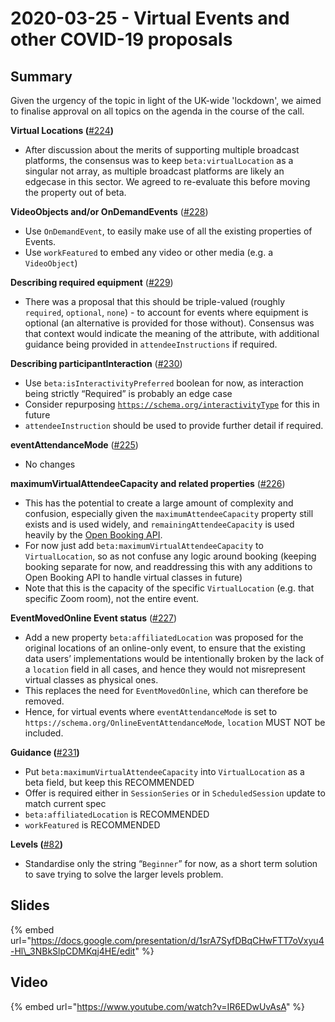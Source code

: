 # 2020-03-25 - Virtual Events and other COVID-19 proposals

## Summary

Given the urgency of the topic in light of the UK-wide 'lockdown', we aimed to finalise approval on all topics on the agenda in the course of the call.

**Virtual Locations \(**[\#224](https://github.com/openactive/modelling-opportunity-data/issues/224)**\)**

* After discussion about the merits of supporting multiple broadcast platforms, the consensus was to keep `beta:virtualLocation` as a singular not array, as multiple broadcast platforms are likely an edgecase in this sector. We agreed to re-evaluate this before moving the property out of beta.

**VideoObjects and/or OnDemandEvents** \([\#228](https://github.com/openactive/modelling-opportunity-data/issues/228)\)

* Use `OnDemandEvent`, to easily make use of all the existing properties of Events.
* Use `workFeatured` to embed any video or other media \(e.g. a `VideoObject`\)

**Describing required equipment** \([\#229](https://github.com/openactive/modelling-opportunity-data/issues/229)\)

* There was a proposal that this should be triple-valued \(roughly `required`, `optional`, `none`\) - to account for events where equipment is optional \(an alternative is provided for those without\). Consensus was that context would indicate the meaning of the attribute, with additional guidance being provided in `attendeeInstructions` if required.

**Describing participantInteraction** \([\#230](https://github.com/openactive/modelling-opportunity-data/issues/230)\)

* Use `beta:isInteractivityPreferred` boolean for now, as interaction being strictly “Required” is probably an edge case
* Consider repurposing [`https://schema.org/interactivityType`](https://schema.org/interactivityType) for this in future
* `attendeeInstruction` should be used to provide further detail if required.

**eventAttendanceMode** \([\#225](https://github.com/openactive/modelling-opportunity-data/issues/225)\)

* No changes

**maximumVirtualAttendeeCapacity and related properties** \([\#226](https://github.com/openactive/modelling-opportunity-data/issues/226)\)

* This has the potential to create a large amount of complexity and confusion, especially given the `maximumAttendeeCapacity` property still exists and is used widely, and `remainingAttendeeCapacity` is used heavily by the [Open Booking API](https://www.openactive.io/open-booking-api/EditorsDraft/).
* For now just add `beta:maximumVirtualAttendeeCapacity` to `VirtualLocation`, so as not confuse any logic around booking \(keeping booking separate for now, and readdressing this with any additions to Open Booking API to handle virtual classes in future\)
* Note that this is the capacity of the specific `VirtualLocation` \(e.g. that specific Zoom room\), not the entire event.

**EventMovedOnline Event status** \([\#227](https://github.com/openactive/modelling-opportunity-data/issues/227)\)

* Add a new property `beta:affiliatedLocation` was proposed for the original locations of an online-only event, to ensure that the existing data users’ implementations would be intentionally broken by the lack of a `location` field in all cases, and hence they would not misrepresent virtual classes as physical ones.
* This replaces the need for `EventMovedOnline`, which can therefore be removed.
* Hence, for virtual events where `eventAttendanceMode` is set to `https://schema.org/OnlineEventAttendanceMode`,  `location` MUST NOT be included.

**Guidance \(**[\#231](https://github.com/openactive/modelling-opportunity-data/issues/231)**\)**

* Put `beta:maximumVirtualAttendeeCapacity` into `VirtualLocation` as a beta field, but keep this RECOMMENDED
* Offer is required either in `SessionSeries` or in `ScheduledSession` update to match current spec
* `beta:affiliatedLocation` is RECOMMENDED
* `workFeatured` is RECOMMENDED

**Levels \(**[\#82](https://github.com/openactive/modelling-opportunity-data/issues/82)**\)**

* Standardise only the string “`Beginner`” for now, as a short term solution to save trying to solve the larger levels problem.

## Slides

{% embed url="https://docs.google.com/presentation/d/1srA7SyfDBqCHwFTT7oVxyu4-Hl\_3NBkSlpCDMKqj4HE/edit" %}

## Video

{% embed url="https://www.youtube.com/watch?v=IR6EDwUvAsA" %}



